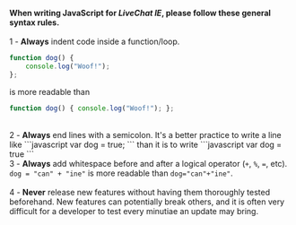 <b>When writing JavaScript for <em>LiveChat IE</em>, please follow these general syntax rules.</b>
<br>
<br>
1 - <b>Always</b> indent code inside a function/loop.
```javascript
function dog() {
    console.log("Woof!");
};
```
is more readable than
```javascript
function dog() { console.log("Woof!"); };
```
<br>
2 - <b>Always</b> end lines with a semicolon. It's a better practice to write a line like
```javascript
var dog = true;
```
than it is to write
```javascript
var dog = true
```
<br>
3 - <b>Always</b> add whitespace before and after a logical operator (<code>+</code>, <code>%</code>, <code>=</code>, etc). <code>dog = "can" + "ine"</code> is more readable than <code>dog="can"+"ine"</code>.
<br>
<br>
4 - <b>Never</b> release new features without having them thoroughly tested beforehand. New features can potentially break others, and it is often very difficult for a developer to test every minutiae an update may bring.
